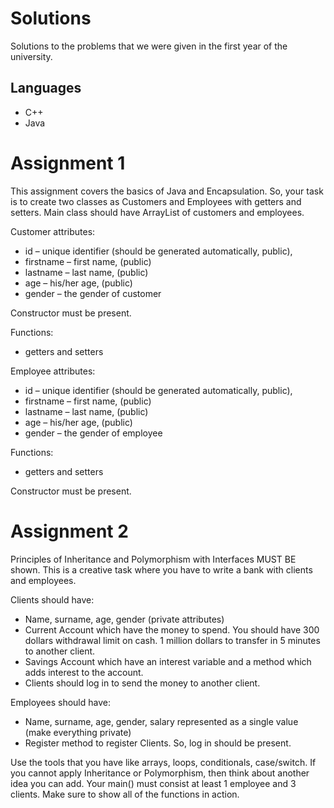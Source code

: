 # Solutions
Solutions to the problems that we were given in the first year of the university.

## Languages
- C++
- Java

# Assignment 1
This assignment covers the basics of Java and Encapsulation. So, your task is to create two classes as Customers and Employees with getters and setters. Main class should have ArrayList of customers and employees.

Customer attributes:
-	id – unique identifier (should be generated automatically, public), 
-	firstname – first name, (public)
-	lastname – last name, (public)
-	age – his/her age, (public)
-	gender – the gender of customer

Constructor must be present.

Functions:
- getters and setters

Employee attributes:
-	id – unique identifier (should be generated automatically, public), 
-	firstname – first name, (public)
-	lastname – last name, (public)
-	age – his/her age, (public)
-	gender – the gender of employee

Functions: 
-	getters and setters

Constructor must be present.

# Assignment 2
Principles of Inheritance and Polymorphism with Interfaces MUST BE shown. This is a creative task where you have to write a bank with clients and employees.

Clients should have:
- Name, surname, age, gender (private attributes)
- Current Account which have the money to spend. You should have 300 dollars withdrawal limit on cash. 1 million dollars to transfer in 5 minutes to another client.
- Savings Account which have an interest variable and a method which adds interest to the account.
- Clients should log in to send the money to another client.

Employees should have:
- Name, surname, age, gender, salary represented as a single value (make everything private)
- Register method to register Clients. So, log in should be present.

Use the tools that you have like arrays, loops, conditionals, case/switch. If you cannot apply Inheritance or Polymorphism, then think about another idea you can add. Your main() must consist at least 1 employee and 3 clients. Make sure to show all of the functions in action.
